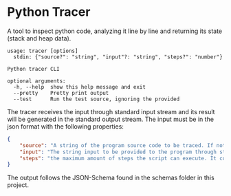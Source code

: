 # Python Tracer

A tool to inspect python code, analyzing it line by line and returning its state (stack and heap data).

```
usage: tracer [options]
  stdin: {"source?": "string", "input"?: "string", "steps?": "number"}

Python tracer CLI

optional arguments:
  -h, --help  show this help message and exit
  --pretty    Pretty print output
  --test      Run the test source, ignoring the provided
```

The tracer receives the input through standard input stream and its result will be generated in the standard output stream.
The input must be in the json format with the following properties:
```json
{
    "source": "A string of the program source code to be traced. If not provided, the tracer will use an empty string.",
    "input": "The string input to be provided to the program through stdin. It is optional, but the program may get stop if enough input is provided.",
    "steps": "the maximum amount of steps the script can execute. It considers only steps in the provided script, API calls from other modules are not counted."
}
```

The output follows the JSON-Schema found in the schemas folder in this project.